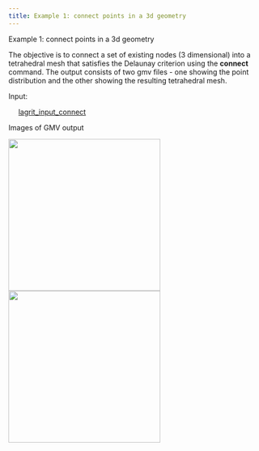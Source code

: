 ```yaml
---
title: Example 1: connect points in a 3d geometry
---
```


Example 1: connect points in a 3d geometry
  
The objective is to connect a set of existing nodes (3 dimensional)
  into a tetrahedral mesh that satisfies the Delaunay criterion using
  the **connect** command. The output consists of two gmv files - one showing the point
  distribution and the other showing the resulting tetrahedral mesh.
 
Input:

      [lagrit\_input\_connect](../lagrit_input_connect)

Images of GMV output

<img height="300" width="300" src="https://lanl.github.io/LaGriT/assets/images/output_nodes_tn.gif">


<img height="300" width="300" src="https://lanl.github.io/LaGriT/assets/images/output_connect_tn.gif">

